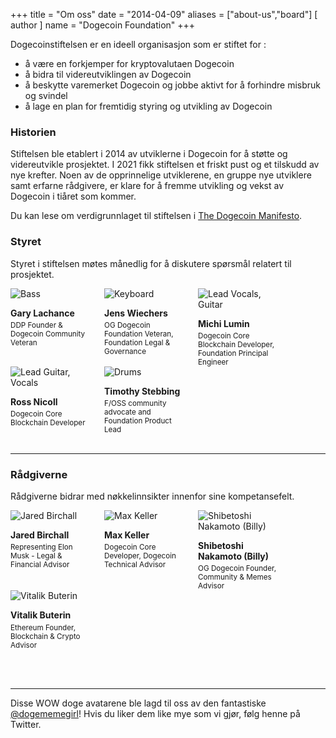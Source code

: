 +++
title = "Om oss"
date = "2014-04-09"
aliases = ["about-us","board"]
[ author ]
  name = "Dogecoin Foundation"
+++

Dogecoinstiftelsen er en ideell organisasjon som er stiftet for :

* å være en forkjemper for kryptovalutaen Dogecoin
* å bidra til videreutviklingen av Dogecoin
* å beskytte varemerket Dogecoin og jobbe aktivt for å forhindre misbruk og svindel
* å lage en plan for fremtidig styring og utvikling av Dogecoin

### Historien

Stiftelsen ble etablert i 2014 av utviklerne i Dogecoin for å støtte og videreutvikle prosjektet.
I 2021 fikk stiftelsen et friskt pust og et tilskudd av nye krefter. Noen av de opprinnelige utviklerene, en gruppe nye utviklere samt erfarne rådgivere, er klare for å fremme utvikling og vekst av Dogecoin i tiåret som kommer.

Du kan lese om verdigrunnlaget til stiftelsen i [The Dogecoin Manifesto](/manifesto).

### Styret

Styret i stiftelsen møtes månedlig for å diskutere spørsmål relatert til prosjektet.


<div style="display: flex; flex-flow: row wrap; justify-content: flex-start;">

<div style="display: inline-box; width: 130px; margin-right: 20px;">
  <img title='Bass' style="margin: auto; max-width:130px;" src="/gary.jpg"/>
  <h4 style="margin-block-start: 1em; margin-block-end: 0.3em">Gary Lachance</h4>
  <small>DDP Founder & Dogecoin Community Veteran</small>
</div>

<div style="display: inline-box; width: 130px; margin-right: 20px;">
  <img title='Keyboard' style="margin: auto; max-width:130px;" src="/jens.jpg"/>
  <h4 style="margin-block-start: 1em; margin-block-end: 0.3em">Jens Wiechers</h4> 
  <small>OG Dogecoin Foundation Veteran, Foundation Legal & Governance</small>
</div>

<div style="display: inline-box; width: 130px; margin-right: 20px;">
  <img title='Lead Vocals, Guitar' style="margin: auto; max-width:130px;" src="/michi.jpg"/>
  <h4 style="margin-block-start: 1em; margin-block-end: 0.3em">Michi Lumin</h4> 
  <small>Dogecoin Core Blockchain Developer, Foundation Principal Engineer</small>
</div>

<div style="display: inline-box; width: 130px; margin-right: 20px;">
  <img title='Lead Guitar, Vocals' style="margin: auto; max-width:130px;" src="/ross.jpg"/>
  <h4 style="margin-block-start: 1em; margin-block-end: 0.3em">Ross Nicoll</h4>
  <small>Dogecoin Core Blockchain Developer</small>
</div>

<div style="display: inline-box; width: 130px;">
  <img title='Drums' style="margin: auto; max-width:130px;" src="/pomke.jpg"/>
  <h4 style="margin-block-start: 1em; margin-block-end: 0.3em">Timothy Stebbing</h4> 
  <small>F/OSS community advocate and Foundation Product Lead</small>
</div>

</div>

</br>

---

### Rådgiverne

Rådgiverne bidrar med nøkkelinnsikter innenfor sine kompetansefelt.

<div style="display: flex; flex-flow: row wrap; justify-content: flex-start;">

<div style="display: inline-box; width: 130px; margin-right: 20px;">
  <img title='Jared Birchall' style="margin: auto; max-width:130px;" src="/jared.jpg"/>
  <h4 style="margin-block-start: 1em; margin-block-end: 0.3em">Jared Birchall</h4> 
  <small>Representing Elon Musk - Legal & Financial Advisor</small>
</div>

<div style="display: inline-box; width: 130px; margin-right: 20px;">
  <img title='Max Keller' style="margin: auto; max-width:130px;" src="/max.jpg"/>
  <h4 style="margin-block-start: 1em; margin-block-end: 0.3em">Max Keller</h4> 
  <small>Dogecoin Core Developer, Dogecoin Technical Advisor</small>
</div>

<div style="display: inline-box; width: 130px; margin-right: 20px;">
  <img title='Shibetoshi Nakamoto (Billy)' style="margin: auto; max-width:130px;" src="/billy.jpg"/>
  <h4 style="margin-block-start: 1em; margin-block-end: 0.3em">Shibetoshi Nakamoto (Billy)</h4> 
  <small>OG Dogecoin Founder, Community & Memes Advisor</small>
</div>

<div style="display: inline-box; width: 130px; margin-right: 20px;">
  <img title='Vitalik Buterin' style="margin: auto; max-width:130px;" src="/vitalik.jpg"/>
  <h4 style="margin-block-start: 1em; margin-block-end: 0.3em">Vitalik Buterin</h4> 
  <small>Ethereum Founder, Blockchain & Crypto Advisor</small>
</div>

</div>

</br></br>

--- 

Disse WOW doge avatarene ble lagd til oss av den fantastiske 
[@dogememegirl](https://twitter.com/Dogememegirl)! 
Hvis du liker dem like mye som vi gjør, følg henne på Twitter.
